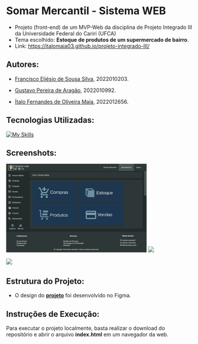 # Somar Mercantil - Sistema WEB

* Projeto (front-end) de um MVP-Web da disciplina de Projeto Integrado III da Universidade Federal do Cariri (UFCA)
* Tema escolhido: __Estoque de produtos de um supermercado de bairro__.
* Link: https://italomaia03.github.io/projeto-integrado-III/

## Autores:

* [Francisco Eliésio de Sousa Silva](https://github.com/fcoeliesio), 2022010203.

* [Gustavo Pereira de Aragão](https://github.com/McGusT99), 2022010992.

* [Ítalo Fernandes de Oliveira Maia](https://github.com/italomaia03), 2022012656.

## Tecnologias Utilizadas:
[![My Skills](https://skillicons.dev/icons?i=html,css,js)]()

## Screenshots:
<img src="./assets/screenshots/Página_acesso-rápido.png" height="240px"/> <img src="./assets/screenshots/Página_produtos.png" height="240px"/> 

<img src="./assets/screenshots/página_vendas.png" height="240px"/>

## Estrutura do Projeto:

* O design do __[projeto](https://www.figma.com/file/8G1OjzN2wYm2Eu7faB3p7y/controle_de_estoque?type=design&node-id=0%3A1&mode=design&t=3fFgEXMAYoyz1Xet-1)__ foi desenvolvido no Figma.

## Instruções de Execução:

Para executar o projeto localmente, basta realizar o download do repositório e abrir o arquivo __index.html__ em um navegador da web.
